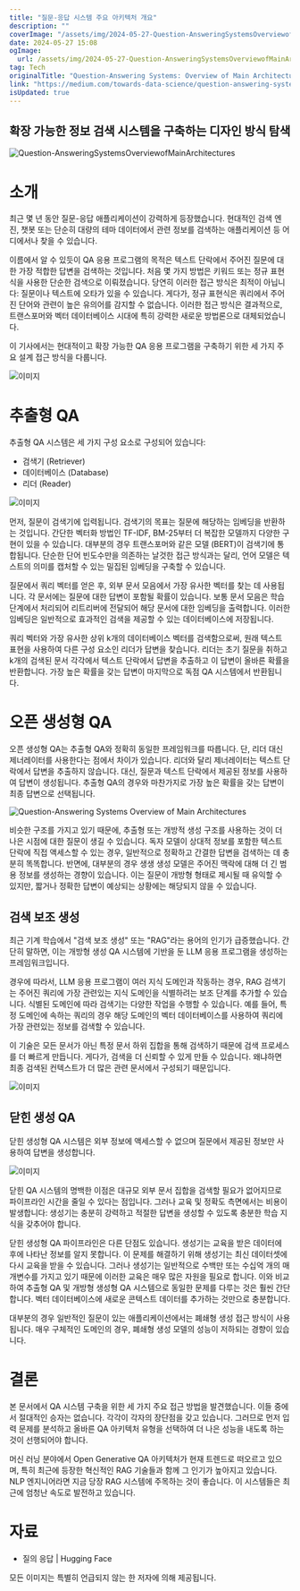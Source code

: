```yaml
---
title: "질문-응답 시스템 주요 아키텍처 개요"
description: ""
coverImage: "/assets/img/2024-05-27-Question-AnsweringSystemsOverviewofMainArchitectures_0.png"
date: 2024-05-27 15:08
ogImage: 
  url: /assets/img/2024-05-27-Question-AnsweringSystemsOverviewofMainArchitectures_0.png
tag: Tech
originalTitle: "Question-Answering Systems: Overview of Main Architectures"
link: "https://medium.com/towards-data-science/question-answering-systems-overview-of-main-architectures-46b94d58bae6"
isUpdated: true
---
```





## 확장 가능한 정보 검색 시스템을 구축하는 디자인 방식 탐색

![Question-AnsweringSystemsOverviewofMainArchitectures](/assets/img/2024-05-27-Question-AnsweringSystemsOverviewofMainArchitectures_0.png)

# 소개

최근 몇 년 동안 질문-응답 애플리케이션이 강력하게 등장했습니다. 현대적인 검색 엔진, 챗봇 또는 단순히 대량의 테마 데이터에서 관련 정보를 검색하는 애플리케이션 등 어디에서나 찾을 수 있습니다.

<div class="content-ad"></div>

이름에서 알 수 있듯이 QA 응용 프로그램의 목적은 텍스트 단락에서 주어진 질문에 대한 가장 적합한 답변을 검색하는 것입니다. 처음 몇 가지 방법은 키워드 또는 정규 표현식을 사용한 단순한 검색으로 이뤄졌습니다. 당연히 이러한 접근 방식은 최적이 아닙니다: 질문이나 텍스트에 오타가 있을 수 있습니다. 게다가, 정규 표현식은 쿼리에서 주어진 단어와 관련이 높은 유의어를 감지할 수 없습니다. 이러한 접근 방식은 결과적으로, 트랜스포머와 벡터 데이터베이스 시대에 특히 강력한 새로운 방법론으로 대체되었습니다.

이 기사에서는 현대적이고 확장 가능한 QA 응용 프로그램을 구축하기 위한 세 가지 주요 설계 접근 방식을 다룹니다.

![이미지](/assets/img/2024-05-27-Question-AnsweringSystemsOverviewofMainArchitectures_1.png)

# 추출형 QA

<div class="content-ad"></div>

추출형 QA 시스템은 세 가지 구성 요소로 구성되어 있습니다:

- 검색기 (Retriever)
- 데이터베이스 (Database)
- 리더 (Reader)

![이미지](/assets/img/2024-05-27-Question-AnsweringSystemsOverviewofMainArchitectures_2.png)

먼저, 질문이 검색기에 입력됩니다. 검색기의 목표는 질문에 해당하는 임베딩을 반환하는 것입니다. 간단한 벡터화 방법인 TF-IDF, BM-25부터 더 복잡한 모델까지 다양한 구현이 있을 수 있습니다. 대부분의 경우 트랜스포머와 같은 모델 (BERT)이 검색기에 통합됩니다. 단순한 단어 빈도수만을 의존하는 날것한 접근 방식과는 달리, 언어 모델은 텍스트의 의미를 캡처할 수 있는 밀집된 임베딩을 구축할 수 있습니다.

<div class="content-ad"></div>

질문에서 쿼리 벡터를 얻은 후, 외부 문서 모음에서 가장 유사한 벡터를 찾는 데 사용됩니다. 각 문서에는 질문에 대한 답변이 포함될 확률이 있습니다. 보통 문서 모음은 학습 단계에서 처리되어 리트리버에 전달되어 해당 문서에 대한 임베딩을 출력합니다. 이러한 임베딩은 일반적으로 효과적인 검색을 제공할 수 있는 데이터베이스에 저장됩니다.

쿼리 벡터와 가장 유사한 상위 k개의 데이터베이스 벡터를 검색함으로써, 원래 텍스트 표현을 사용하여 다른 구성 요소인 리더가 답변을 찾습니다. 리더는 초기 질문을 취하고 k개의 검색된 문서 각각에서 텍스트 단락에서 답변을 추출하고 이 답변이 올바른 확률을 반환합니다. 가장 높은 확률을 갖는 답변이 마지막으로 독점 QA 시스템에서 반환됩니다.

# 오픈 생성형 QA

오픈 생성형 QA는 추출형 QA와 정확히 동일한 프레임워크를 따릅니다. 단, 리더 대신 제너레이터를 사용한다는 점에서 차이가 있습니다. 리더와 달리 제너레이터는 텍스트 단락에서 답변을 추출하지 않습니다. 대신, 질문과 텍스트 단락에서 제공된 정보를 사용하여 답변이 생성됩니다. 추출형 QA의 경우와 마찬가지로 가장 높은 확률을 갖는 답변이 최종 답변으로 선택됩니다.

<div class="content-ad"></div>


![Question-Answering Systems Overview of Main Architectures](/assets/img/2024-05-27-Question-AnsweringSystemsOverviewofMainArchitectures_3.png)

비슷한 구조를 가지고 있기 때문에, 추출형 또는 개방적 생성 구조를 사용하는 것이 더 나은 시점에 대한 질문이 생길 수 있습니다. 독자 모델이 상대적 정보를 포함한 텍스트 단락에 직접 액세스할 수 있는 경우, 일반적으로 정확하고 간결한 답변을 검색하는 데 충분히 똑똑합니다. 반면에, 대부분의 경우 생생 생성 모델은 주어진 맥락에 대해 더 긴 범용 정보를 생성하는 경향이 있습니다. 이는 질문이 개방형 형태로 제시될 때 유익할 수 있지만, 짧거나 정확한 답변이 예상되는 상황에는 해당되지 않을 수 있습니다.

## 검색 보조 생성

최근 기계 학습에서 "검색 보조 생성" 또는 "RAG"라는 용어의 인기가 급증했습니다. 간단히 말하면, 이는 개방형 생성 QA 시스템에 기반을 둔 LLM 응용 프로그램을 생성하는 프레임워크입니다.


<div class="content-ad"></div>

경우에 따라서, LLM 응용 프로그램이 여러 지식 도메인과 작동하는 경우, RAG 검색기는 주어진 쿼리에 가장 관련있는 지식 도메인을 식별하려는 보조 단계를 추가할 수 있습니다. 식별된 도메인에 따라 검색기는 다양한 작업을 수행할 수 있습니다. 예를 들어, 특정 도메인에 속하는 쿼리의 경우 해당 도메인의 벡터 데이터베이스를 사용하여 쿼리에 가장 관련있는 정보를 검색할 수 있습니다.

이 기술은 모든 문서가 아닌 특정 문서 하위 집합을 통해 검색하기 때문에 검색 프로세스를 더 빠르게 만듭니다. 게다가, 검색을 더 신뢰할 수 있게 만들 수 있습니다. 왜냐하면 최종 검색된 컨텍스트가 더 많은 관련 문서에서 구성되기 때문입니다.

![이미지](/assets/img/2024-05-27-Question-AnsweringSystemsOverviewofMainArchitectures_4.png)

## 닫힌 생성 QA

<div class="content-ad"></div>

닫힌 생성형 QA 시스템은 외부 정보에 액세스할 수 없으며 질문에서 제공된 정보만 사용하여 답변을 생성합니다.

![이미지](/assets/img/2024-05-27-Question-AnsweringSystemsOverviewofMainArchitectures_5.png)

닫힌 QA 시스템의 명백한 이점은 대규모 외부 문서 집합을 검색할 필요가 없어지므로 파이프라인 시간을 줄일 수 있다는 점입니다. 그러나 교육 및 정확도 측면에서는 비용이 발생합니다: 생성기는 충분히 강력하고 적절한 답변을 생성할 수 있도록 충분한 학습 지식을 갖추어야 합니다.

닫힌 생성형 QA 파이프라인은 다른 단점도 있습니다. 생성기는 교육을 받은 데이터에 후에 나타난 정보를 알지 못합니다. 이 문제를 해결하기 위해 생성기는 최신 데이터셋에 다시 교육을 받을 수 있습니다. 그러나 생성기는 일반적으로 수백만 또는 수십억 개의 매개변수를 가지고 있기 때문에 이러한 교육은 매우 많은 자원을 필요로 합니다. 이와 비교하여 추출형 QA 및 개방형 생성형 QA 시스템으로 동일한 문제를 다루는 것은 훨씬 간단합니다. 벡터 데이터베이스에 새로운 콘텍스트 데이터를 추가하는 것만으로 충분합니다.

<div class="content-ad"></div>

대부분의 경우 일반적인 질문이 있는 애플리케이션에서는 폐쇄형 생성 접근 방식이 사용됩니다. 매우 구체적인 도메인의 경우, 폐쇄형 생성 모델의 성능이 저하되는 경향이 있습니다.

# 결론

본 문서에서 QA 시스템 구축을 위한 세 가지 주요 접근 방법을 발견했습니다. 이들 중에서 절대적인 승자는 없습니다. 각각이 각자의 장단점을 갖고 있습니다. 그러므로 먼저 입력 문제를 분석하고 올바른 QA 아키텍처 유형을 선택하여 더 나은 성능을 내도록 하는 것이 선행되어야 합니다.

머신 러닝 분야에서 Open Generative QA 아키텍처가 현재 트렌드로 떠오르고 있으며, 특히 최근에 등장한 혁신적인 RAG 기술들과 함께 그 인기가 높아지고 있습니다. NLP 엔지니어라면 지금 당장 RAG 시스템에 주목하는 것이 좋습니다. 이 시스템들은 최근에 엄청난 속도로 발전하고 있습니다.

<div class="content-ad"></div>

# 자료

- 질의 응답 | Hugging Face

모든 이미지는 특별히 언급되지 않는 한 저자에 의해 제공됩니다.
